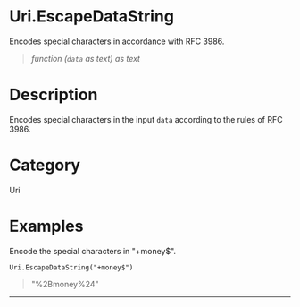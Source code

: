 # Uri.EscapeDataString
Encodes special characters in accordance with RFC 3986.
> _function (<code>data</code> as text) as text_

# Description 
Encodes special characters in the input <code>data</code> according to the rules of RFC 3986.
# Category 
Uri
# Examples 
Encode the special characters in "+money$".
```
Uri.EscapeDataString("+money$")
```
> "%2Bmoney%24"

***

